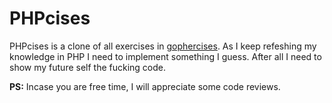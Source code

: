 # PHPcises

PHPcises is a clone of all exercises in [gophercises](https://github.com/gophercises).
As I keep refeshing my knowledge in PHP I need to implement something I guess. After all I need to show my future self the fucking code.

<b>PS:</b> Incase you are free time, I will appreciate some code reviews.
